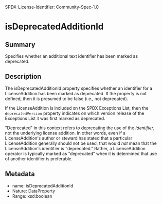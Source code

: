SPDX-License-Identifier: Community-Spec-1.0

# isDeprecatedAdditionId

## Summary

Specifies whether an additional text identifier has been marked as deprecated.

## Description

The isDeprecatedAdditionId property specifies whether an identifier for a
LicenseAddition has been marked as deprecated. If the property is not defined,
then it is presumed to be false (i.e., not deprecated).

If the LicenseAddition is included on the SPDX Exceptions List, then
the `deprecatedVersion` property indicates on which version release of the
Exceptions List it was first marked as deprecated.

"Deprecated" in this context refers to deprecating the use of the
_identifier_, not the underlying license addition. In other words, even if a
LicenseAddition's author or steward has stated that a particular
LicenseAddition generally should not be used, that would _not_ mean that the
LicenseAddition's identifier is "deprecated." Rather, a LicenseAddition
operator is typically marked as "deprecated" when it is determined that use of
another identifier is preferable.

## Metadata

- name: isDeprecatedAdditionId
- Nature: DataProperty
- Range: xsd:boolean

